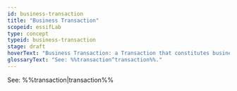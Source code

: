 ```yaml
---
id: business-transaction
title: "Business Transaction"
scopeid: essifLab
type: concept
typeid: business-transaction
stage: draft
hoverText: "Business Transaction: a Transaction that constitutes business of its participating Parties."
glossaryText: "See: %%transaction^transaction%%."
---
```


See: %%transaction|transaction%%
